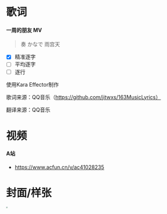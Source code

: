 # 歌词

#### 一周的朋友 MV

> 奏 かなで 
> 雨宫天

- [x] 精准逐字
- [ ] 平均逐字
- [ ] 逐行

使用Kara Effector制作

歌词来源：QQ音乐（https://github.com/jitwxs/163MusicLyrics）

翻译来源：QQ音乐

# 视频

#### A站

- https://www.acfun.cn/v/ac41028235

# 封面/样张

<img src="https://tx-free-imgs.acfun.cn/newUpload/14537012_0fe5135a2f594a2e85130f8224ef8f5d.png" style="zoom: 25%;" />
